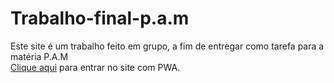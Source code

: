 <h1>Trabalho-final-p.a.m</h1>
Este site é um trabalho feito em grupo, a fim de entregar como tarefa para a matéria P.A.M
</br>
<a href="www.pam-pwa.netlify.app">Clique aqui</a> para entrar no site com PWA.
